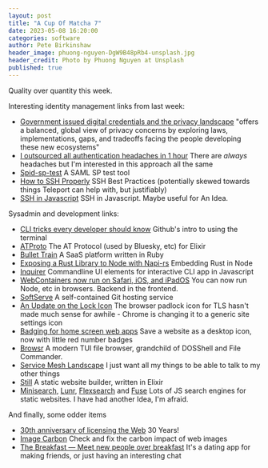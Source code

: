 ```yaml
---
layout: post
title: "A Cup Of Matcha 7"
date: 2023-05-08 16:20:00
categories: software
author: Pete Birkinshaw
header_image: phuong-nguyen-DgW9B48pRb4-unsplash.jpg
header_credit: Photo by Phuong Nguyen at Unsplash
published: true
---
```


Quality over quantity this week.

Interesting identity management links from last week:

* [Government issued digital credentials and the privacy landscape](https://openid.net/2023/05/04/announcing-the-final-draft-government-issued-digital-credentials-and-the-privacy-landscape/) "offers a balanced, global view of privacy concerns by exploring laws, implementations, gaps, and tradeoffs facing the people developing these new ecosystems"
* [I outsourced all authentication headaches in 1 hour](https://medium.com/@justincloud/i-managed-to-outsource-all-authentication-headaches-in-1-hour-for-my-saas-17357357487) There are *always* headaches but I'm interested in this approach all the same
* [Spid-sp-test](https://github.com/italia/spid-sp-test) A SAML SP test tool
* [How to SSH Properly](https://goteleport.com/blog/how-to-ssh-properly/) SSH Best Practices (potentially skewed towards things Teleport can help with, but justifiably)
* [SSH in Javascript](https://github.com/mscdex/ssh2) SSH in Javascript. Maybe useful for An Idea.

Sysadmin and development links:

* [CLI tricks every developer should know](https://github.blog/2023-04-26-cli-tricks-every-developer-should-know/) Github's intro to using the terminal
* [ATProto](https://github.com/moomerman/atproto) The AT Protocol (used by Bluesky, etc) for Elixir
* [Bullet Train](https://bullettrain.co/) A SaaS platform written in Ruby
* [Exposing a Rust Library to Node with Napi-rs](https://johns.codes/blog/exposing-a-rust-library-to-node-with-napirs) Embedding Rust in Node
* [Inquirer](https://github.com/SBoudrias/Inquirer.js) Commandline UI elements for interactive CLI app in Javascript
* [WebContainers now run on Safari, iOS, and iPadOS](https://blog.stackblitz.com/posts/webcontainers-are-now-supported-on-safari/) You can now run Node, etc in browsers. Backend in the frontend.
* [SoftServe](https://github.com/charmbracelet/soft-serve) A self-contained Git hosting service
* [An Update on the Lock Icon](https://blog.chromium.org/2023/05/an-update-on-lock-icon.html) The browser padlock icon for TLS hasn't made much sense for awhile - Chrome is changing it to a generic site settings icon
* [Badging for home screen web apps](https://webkit.org/blog/14112/badging-for-home-screen-web-apps/) Save a website as a desktop icon, now with little red number badges
* [Browsr](https://github.com/juftin/browsr) A modern TUI file browser, grandchild of DOSShell and File Commander. 
* [Service Mesh Landscape](https://layer5.io/service-mesh-landscape) I just want all my things to be able to talk to my other things
* [Still](https://stillstatic.io/) A static website builder, written in Elixir
* [Minisearch](https://github.com/lucaong/minisearch), [Lunr](https://github.com/olivernn/lunr.js),
  [Flexsearch](https://github.com/nextapps-de/flexsearch) and [Fuse](https://github.com/krisk/fuse) Lots of JS search engines for static websites. I have had another Idea, I'm afraid.

And finally, some odder items

* [30th anniversary of licensing the Web](https://www.w3.org/blog/2023/04/30th-anniversary-of-licensing-the-web-for-general-use-and-at-no-cost/) 30 Years!
* [Image Carbon](https://www.imagecarbon.com/) Check and fix the carbon impact of web images
* [The Breakfast — Meet new people over breakfast](https://thebreakfast.app/#faq) It's a dating app for making friends, or just having an interesting chat

